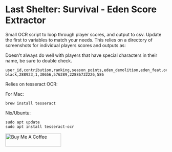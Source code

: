 # Last Shelter: Survival - Eden Score Extractor

Small OCR script to loop through player scores, and output to csv. 
Update the first to variables to match your needs. This relies on a directory of screenshots for individual players scores and outputs as:

Doesn't always do well with players that have special characters in their name, be sure to double check.


```
user_id,contribution,ranking,season_points,eden_demolition,eden_feat,occupy_enemy_territory
black,288923,1,30656,576289,22886732226,586
```

Relies on tesseract OCR:

For Mac:
```
brew install tesseract
```
Nix/Ubuntu:
```
sudo apt update
sudo apt install tesseract-ocr
```


<a href="https://www.buymeacoffee.com/mvt239" target="_blank"><img src="https://cdn.buymeacoffee.com/buttons/default-orange.png" alt="Buy Me A Coffee" height="41" width="174"></a>

